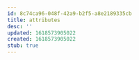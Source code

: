 ```yaml
---
id: 8c74ca96-048f-42a9-b2f5-a8e2189335cb
title: attributes
desc: ''
updated: 1618573905022
created: 1618573905022
stub: true
---
```


